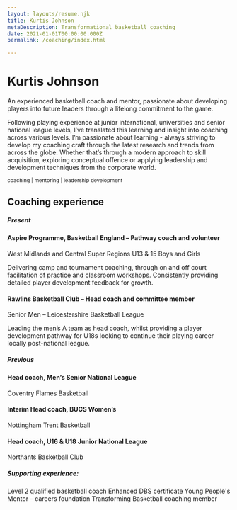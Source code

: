 ```yaml
---
layout: layouts/resume.njk
title: Kurtis Johnson
metaDescription: Transformational basketball coaching
date: 2021-01-01T00:00:00.000Z
permalink: /coaching/index.html

---
```

# Kurtis Johnson

An experienced basketball coach and mentor, passionate about developing players into future leaders through a lifelong commitment to the game.

Following playing experience at junior international, universities and senior national league levels, I’ve translated this learning and insight into coaching across various levels. I’m passionate about learning - always striving to develop my coaching craft through the latest research and trends from across the globe. Whether that’s through a modern approach to skill acquisition, exploring conceptual offence or applying leadership and development techniques from the corporate world.

<small> coaching | mentoring | leadership development </small>

## Coaching experience

##### Present

#### Aspire Programme, Basketball England – Pathway coach and volunteer
West Midlands and Central Super Regions U13 & 15 Boys and Girls

Delivering camp and tournament coaching, through on and off court facilitation of practice and classroom workshops. Consistently providing detailed player development feedback for growth.


#### Rawlins Basketball Club – Head coach and committee member
Senior Men – Leicestershire Basketball League

Leading the men’s A team as head coach, whilst providing a player development pathway for U18s looking to continue their playing career locally post-national league.

##### Previous

#### Head coach, Men’s Senior National League
Coventry Flames Basketball

#### Interim Head coach, BUCS Women’s
Nottingham Trent Basketball

#### Head coach, U16 & U18 Junior National League
Northants Basketball Club


##### Supporting experience:
Level 2 qualified basketball coach
Enhanced DBS certificate
Young People's Mentor – careers foundation
Transforming Basketball coaching member
